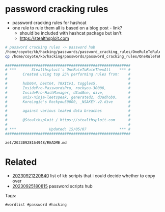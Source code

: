 # password cracking rules

- password cracking rules for hashcat
- one rule to rule them all is based on a blog post - link?
  - should be included with hashcat package but isn't
  - https://stealthsploit.com

```bash
# password cracking rules -> password hub
/home/coyote/kb/hacking/passwords/password_cracking_rules/OneRuleToRuleThemAll.rule # rule file for hashcat that is worth having
cp /home/coyote/kb/hacking/passwords/password_cracking_rules/OneRuleToRuleThemAll.rule .

#########################################################
# ***       Stealthsploit's OneRuleToRuleThemAll    *** #
#       Created using top 25% performing rules from:    #
#                                                       #
#       hob064, best64, T0XICv1, toggles5,              #
#       InsidePro-PasswordsPro, rockyou-30000,          #
#       InsidePro-HashManager, d3ad0ne, dive,           #
#       unix-ninja-leetspeak, generated2, d3adhob0,     #
#       KoreLogic's Rockyou50000, _NSAKEY.v2.dive       #
#                                                       #
#       against various leaked data breaches            #
#                                                       #
#       @Stealthsploit / https://stealthsploit.com      #
#                                                       #
# ***               Updated: 15/05/07               *** #
#########################################################
```

` zet/20230928164948/README.md `

# Related

- [20230921220840](/zet/20230921220840/README.md) list of kb scripts that i could decide whether to copy over
- [20230925180815](/zet/20230925180815/README.md) password scripts hub

Tags:

    #wordlist #password #hacking
